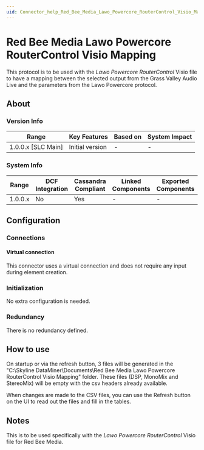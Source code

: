 ```yaml
---
uid: Connector_help_Red_Bee_Media_Lawo_Powercore_RouterControl_Visio_Mapping
---
```


# Red Bee Media Lawo Powercore RouterControl Visio Mapping

This protocol is to be used with the *Lawo Powercore RouterControl* Visio file to have a mapping between the selected output from the Grass Valley Audio Live and the parameters from the Lawo Powercore protocol.

## About

### Version Info

| **Range**            | **Key Features** | **Based on** | **System Impact** |
|----------------------|------------------|--------------|-------------------|
| 1.0.0.x \[SLC Main\] | Initial version  | \-           | \-                |

### System Info

| **Range** | **DCF Integration** | **Cassandra Compliant** | **Linked Components** | **Exported Components** |
|-----------|---------------------|-------------------------|-----------------------|-------------------------|
| 1.0.0.x   | No                  | Yes                     | \-                    | \-                      |

## Configuration

### Connections

#### Virtual connection

This connector uses a virtual connection and does not require any input during element creation.

### Initialization

No extra configuration is needed.

### Redundancy

There is no redundancy defined.

## How to use

On startup or via the refresh button, 3 files will be generated in the "C:\Skyline DataMiner\Documents\Red Bee Media Lawo Powercore RouterControl Visio Mapping" folder. These files (DSP, MonoMix and StereoMix) will be empty with the csv headers already available.

When changes are made to the CSV files, you can use the Refresh button on the UI to read out the files and fill in the tables.

## Notes

This is to be used specifically with the *Lawo Powercore RouterControl* Visio file for Red Bee Media.
